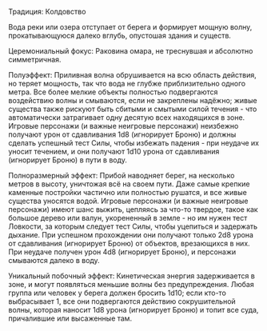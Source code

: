 Традиция: Колдовство

Вода реки или озера отступает от берега и формирует мощную волну, прокатывающуюся далеко вглубь, опустошая здания и существ.

Церемониальный фокус: Раковина омара, не треснувшая и абсолютно симметричная.

Полуэффект: Приливная волна обрушивается на всю область действия, но теряет мощность, так что вода не глубже приблизительно одного метра. Все более мелкие объекты полностью подвергаются воздействию волны и смываются, если не закреплены надёжно; живые существа также рискуют быть сбитыми и смытыми силой течения - что автоматически затрагивает одну десятую всех находящихся в зоне. Игровые персонажи (и важные неигровые персонажи) неизбежно получают урон от сдавливания 1d8 (игнорирует Броню) и должны сделать успешный тест Силы, чтобы избежать падения - при неудаче их уносит течением, и они получают 1d10 урона от сдавливания (игнорирует Броню) в пути в воду.

Полноразмерный эффект: Прибой наводняет берег, на несколько метров в высоту, уничтожая всё на своем пути. Даже самые крепкие каменные постройки частично или полностью рушатся, и все живые существа уносятся водой. Игровые персонажи (и важные неигровые персонажи) имеют шанс выжить, цепляясь за что-то твердое, такое как большое дерево или валун, укорененный в земле - но им нужен тест Ловкости, за которым следует тест Силы, чтобы уцепиться и задержать дыхание. При успешном прохождении они получают только 2d8 урона от сдавливания (игнорирует Броню) от объектов, врезающихся в них. При неудаче получен урон 4d8 (игнорирует Броню), и персонажи смываются далеко в воду.

Уникальный побочный эффект: Кинетическая энергия задерживается в зоне, и могут появляться меньшие волны без предупреждения. Любая группа или человек у берега должен бросить 1d10; если кто-то выбрасывает 1, все они подвергаются действию сокрушительной волны, которая наносит 1d8 урона (игнорирует Броню) и топит все суда, причалившие или высаженные там.